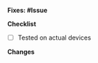 **Fixes: #Issue**

<!-- Please enter the corresponding issue ID in the placeholder above. -->

**Checklist**
<!-- Please check if your PR fulfills the following requirements: -->

- [ ] Tested on actual devices


**Changes**
<!-- Please summarize your changes -->



<!-- Add this section if you need it.
**Screenshots**

| Description 1  | Description 2  |
| :------------: | :------------: |
| <screenshot 1> | <screenshot 2> |
-->
